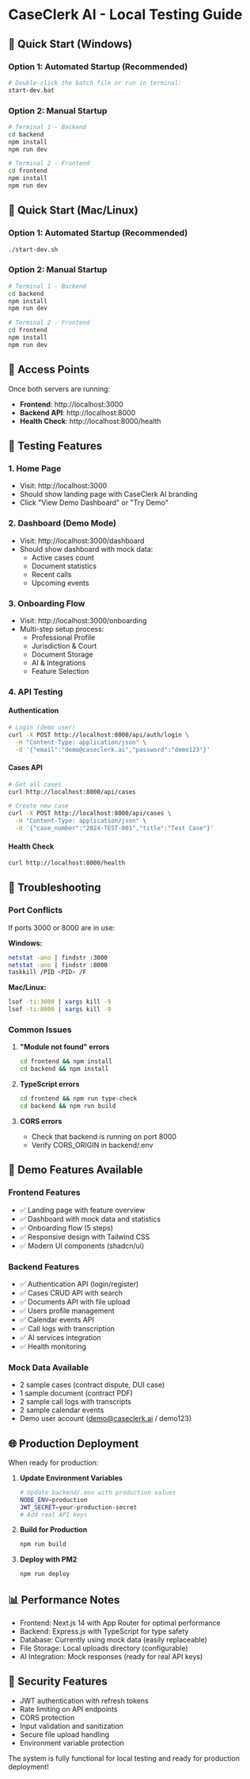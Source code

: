 # CaseClerk AI - Local Testing Guide

## 🚀 Quick Start (Windows)

### Option 1: Automated Startup (Recommended)
```bash
# Double-click the batch file or run in terminal:
start-dev.bat
```

### Option 2: Manual Startup
```bash
# Terminal 1 - Backend
cd backend
npm install
npm run dev

# Terminal 2 - Frontend  
cd frontend
npm install
npm run dev
```

## 🚀 Quick Start (Mac/Linux)

### Option 1: Automated Startup (Recommended)
```bash
./start-dev.sh
```

### Option 2: Manual Startup
```bash
# Terminal 1 - Backend
cd backend
npm install
npm run dev

# Terminal 2 - Frontend
cd frontend  
npm install
npm run dev
```

## 📱 Access Points

Once both servers are running:

- **Frontend**: http://localhost:3000
- **Backend API**: http://localhost:8000
- **Health Check**: http://localhost:8000/health

## 🧪 Testing Features

### 1. Home Page
- Visit: http://localhost:3000
- Should show landing page with CaseClerk AI branding
- Click "View Demo Dashboard" or "Try Demo"

### 2. Dashboard (Demo Mode)
- Visit: http://localhost:3000/dashboard
- Should show dashboard with mock data:
  - Active cases count
  - Document statistics  
  - Recent calls
  - Upcoming events

### 3. Onboarding Flow
- Visit: http://localhost:3000/onboarding
- Multi-step setup process:
  - Professional Profile
  - Jurisdiction & Court
  - Document Storage
  - AI & Integrations
  - Feature Selection

### 4. API Testing

#### Authentication
```bash
# Login (demo user)
curl -X POST http://localhost:8000/api/auth/login \
  -H "Content-Type: application/json" \
  -d '{"email":"demo@caseclerk.ai","password":"demo123"}'
```

#### Cases API
```bash
# Get all cases
curl http://localhost:8000/api/cases

# Create new case
curl -X POST http://localhost:8000/api/cases \
  -H "Content-Type: application/json" \
  -d '{"case_number":"2024-TEST-001","title":"Test Case"}'
```

#### Health Check
```bash
curl http://localhost:8000/health
```

## 🔧 Troubleshooting

### Port Conflicts
If ports 3000 or 8000 are in use:

**Windows:**
```bash
netstat -ano | findstr :3000
netstat -ano | findstr :8000
taskkill /PID <PID> /F
```

**Mac/Linux:**
```bash
lsof -ti:3000 | xargs kill -9
lsof -ti:8000 | xargs kill -9
```

### Common Issues

1. **"Module not found" errors**
   ```bash
   cd frontend && npm install
   cd backend && npm install
   ```

2. **TypeScript errors**
   ```bash
   cd frontend && npm run type-check
   cd backend && npm run build
   ```

3. **CORS errors**
   - Check that backend is running on port 8000
   - Verify CORS_ORIGIN in backend/.env

## 🎯 Demo Features Available

### Frontend Features
- ✅ Landing page with feature overview
- ✅ Dashboard with mock data and statistics
- ✅ Onboarding flow (5 steps)
- ✅ Responsive design with Tailwind CSS
- ✅ Modern UI components (shadcn/ui)

### Backend Features  
- ✅ Authentication API (login/register)
- ✅ Cases CRUD API with search
- ✅ Documents API with file upload
- ✅ Users profile management
- ✅ Calendar events API
- ✅ Call logs with transcription
- ✅ AI services integration
- ✅ Health monitoring

### Mock Data Available
- 2 sample cases (contract dispute, DUI case)
- 1 sample document (contract PDF)
- 2 sample call logs with transcripts
- 2 sample calendar events
- Demo user account (demo@caseclerk.ai / demo123)

## 🌐 Production Deployment

When ready for production:

1. **Update Environment Variables**
   ```bash
   # Update backend/.env with production values
   NODE_ENV=production
   JWT_SECRET=your-production-secret
   # Add real API keys
   ```

2. **Build for Production**
   ```bash
   npm run build
   ```

3. **Deploy with PM2**
   ```bash
   npm run deploy
   ```

## 📊 Performance Notes

- Frontend: Next.js 14 with App Router for optimal performance
- Backend: Express.js with TypeScript for type safety
- Database: Currently using mock data (easily replaceable)
- File Storage: Local uploads directory (configurable)
- AI Integration: Mock responses (ready for real API keys)

## 🔐 Security Features

- JWT authentication with refresh tokens
- Rate limiting on API endpoints
- CORS protection
- Input validation and sanitization
- Secure file upload handling
- Environment variable protection

The system is fully functional for local testing and ready for production deployment!